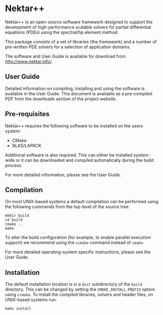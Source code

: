 Nektar++
========
Nektar++ is an open-source software framework designed to support the
development of high-performance scalable solvers for partial differential
equations (PDEs) using the spectral/hp element method.

This package consists of a set of libraries (the framework) and a number of
pre-written PDE solvers for a selection of application domains.

The software and User Guide is available for download from
<http://www.nektar.info/>.

User Guide
----------
Detailed information on compiling, installing and using the software is
available in the User Guide. This document is available as a pre-compiled PDF
from the downloads section of the project website.


Pre-requisites
--------------
Nektar++ requires the following software to be installed on the users system:

- CMake
- BLAS/LAPACK

Additional software is also required. This can either be installed system-wide
or it can be downloaded and compiled automatically during the build process.

For more detailed information, please see the User Guide.


Compilation
-----------
On most UNIX-based systems a default compilation can be performed using the
following commands from the top-level of the source tree:

    mkdir build
    cd build
    cmake ..
    make

To alter the build configuration (for example, to enable parallel execution
support) we recommend using the `ccmake` command instead of `cmake`. 

For more detailed operating-system specific instructions, please see the
User Guide.


Installation
------------
The default installation location is in a `dist` subdirectory of the `build`
directory. This can be changed by setting the `CMAKE_INSTALL_PREFIX` option
using `ccmake`. To install the compiled libraries, solvers and header files, on
UNIX-based systems run:

    make install
